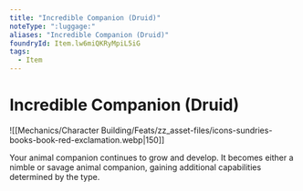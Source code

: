 ```yaml
---
title: "Incredible Companion (Druid)"
noteType: ":luggage:"
aliases: "Incredible Companion (Druid)"
foundryId: Item.lw6miQKRyMpiL5iG
tags:
  - Item
---
```


# Incredible Companion (Druid)
![[Mechanics/Character Building/Feats/zz_asset-files/icons-sundries-books-book-red-exclamation.webp|150]]

Your animal companion continues to grow and develop. It becomes either a nimble or savage animal companion, gaining additional capabilities determined by the type.

